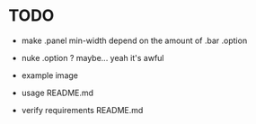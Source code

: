 # TODO

- make .panel min-width depend on the amount of .bar .option
- nuke .option ? maybe... yeah it's awful

- example image
- usage README.md
- verify requirements README.md
